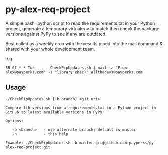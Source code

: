 py-alex-req-project
===================
A simple bash+python script to read the requirements.txt in your Python project, generate a temporary virtualenv to match then check the package versions against PyPy to see if any are outdated.

Best called as a weekly cron with the results piped into the mail command & shared with your whole development team.

e.g.

    58 07 * * Tue		CheckPipUpdates.sh | mail -a "From: alex@payperks.com" -s "library check" allthedevs@payperks.com


Usage
-----

```
./CheckPipUpdates.sh [-b branch] <git uri>

Compare lib versions from a requirements.txt in a Python project in
GitHub to latest available versions in PyPy

Options:

   -b <branch>   - use alternate branch; default is master
   -h            - this help

Example: ./CheckPipUpdates.sh -b master git@github.com:payperks/py-alex-req-project.git
```
